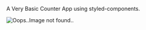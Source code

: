 A Very Basic Counter App using styled-components.

![Oops..Image not found..](https://github.com/manosriram/ReactJS/blob/master/styledcom/screenshot/S1.png)
